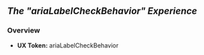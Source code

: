 <section class="hero">

## *The "ariaLabelCheckBehavior" Experience*

</section>

<section>

### Overview

* **UX Token:** ariaLabelCheckBehavior

</section>
